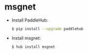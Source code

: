 # msgnet
* Install PaddleHub: 

    ```bash
    $ pip install --upgrade paddlehub
    ```

* Install msgnet: 

    ```bash
    $ hub install msgnet
    ```
